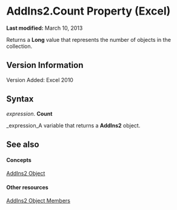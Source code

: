 
# AddIns2.Count Property (Excel)

 **Last modified:** March 10, 2013

Returns a  **Long** value that represents the number of objects in the collection.

## Version Information

Version Added: Excel 2010 


## Syntax

 _expression_. **Count**

 _expression_A variable that returns a  **AddIns2** object.


## See also


#### Concepts


 [AddIns2 Object](ca4bff78-8ddb-6bc3-b95a-a06a9f75dd88.md)
#### Other resources


 [AddIns2 Object Members](6f9dfc17-648d-a004-2321-d3ed86cd438f.md)
